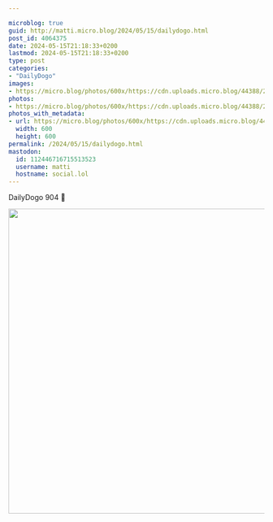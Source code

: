 ```yaml
---

microblog: true
guid: http://matti.micro.blog/2024/05/15/dailydogo.html
post_id: 4064375
date: 2024-05-15T21:18:33+0200
lastmod: 2024-05-15T21:18:33+0200
type: post
categories:
- "DailyDogo"
images:
- https://micro.blog/photos/600x/https://cdn.uploads.micro.blog/44388/2024/3e23bd80cf6a4056988de0082ccfda83.jpg
photos:
- https://micro.blog/photos/600x/https://cdn.uploads.micro.blog/44388/2024/3e23bd80cf6a4056988de0082ccfda83.jpg
photos_with_metadata:
- url: https://micro.blog/photos/600x/https://cdn.uploads.micro.blog/44388/2024/3e23bd80cf6a4056988de0082ccfda83.jpg
  width: 600
  height: 600
permalink: /2024/05/15/dailydogo.html
mastodon:
  id: 112446716715513523
  username: matti
  hostname: social.lol
---
```

DailyDogo 904 🐶

<img src="https://micro.blog/photos/600x/https://blog.martin-haehnel.de/uploads/2024/3e23bd80cf6a4056988de0082ccfda83.jpg" width="600" height="600" alt="" />
